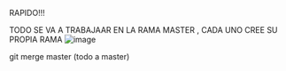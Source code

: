 RAPIDO!!!

TODO SE VA A TRABAJAAR EN LA RAMA MASTER , CADA UNO CREE SU PROPIA RAMA 
![image](https://github.com/jayan04mcc/SO_TRABAJO_FINAL/assets/104178976/729f91f9-356c-4382-8682-68573b144a15)


git merge master (todo a master)
